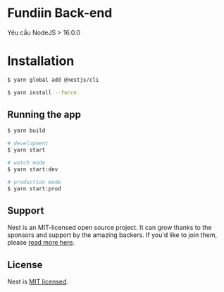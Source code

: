 

# Fundiin Back-end

Yêu cầu NodeJS > 16.0.0


# Installation

```bash
$ yarn global add @nestjs/cli
```

```bash
$ yarn install --force
```

## Running the app
```bash
$ yarn build
```

```bash
# development
$ yarn start

# watch mode
$ yarn start:dev

# production mode
$ yarn start:prod
```

## Support

Nest is an MIT-licensed open source project. It can grow thanks to the sponsors and support by the amazing backers. If you'd like to join them, please [read more here](https://docs.nestjs.com/support).

## License

Nest is [MIT licensed](LICENSE).
